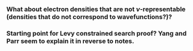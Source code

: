 ### What about electron densities that are not $\nu$-representable (densities that do not correspond to wavefunctions?)?

### Starting point for Levy constrained search proof? Yang and Parr seem to explain it in reverse to notes.